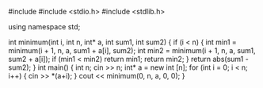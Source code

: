 #include <iostream>
#include <stdio.h>
#include <stdlib.h>

using namespace std;

int minimum(int i, int n, int* a, int sum1, int sum2)
{
	if (i < n) {
		int min1 = minimum(i + 1, n, a, sum1 + a[i], sum2);
		int min2 = minimum(i + 1, n, a, sum1, sum2 + a[i]);
		if (min1 < min2)
			return min1;
		return min2;
	}
	return abs(sum1 - sum2);
}
int main()
{
	int n;
	cin >> n;
	int* a = new int [n];
	for (int i = 0; i < n; i++)
	{
		cin >> *(a+i);
	} 
	cout << minimum(0, n, a, 0, 0);
}
